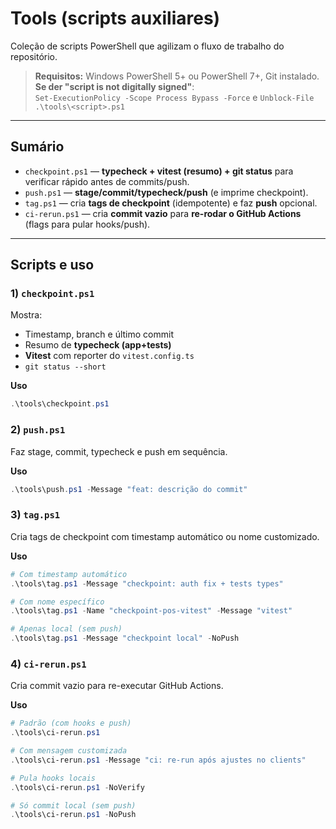 # Tools (scripts auxiliares)

Coleção de scripts PowerShell que agilizam o fluxo de trabalho do repositório.

> **Requisitos:** Windows PowerShell 5+ ou PowerShell 7+, Git instalado.  
> **Se der "script is not digitally signed"**:  
> `Set-ExecutionPolicy -Scope Process Bypass -Force` e `Unblock-File .\tools\<script>.ps1`

---

## Sumário

- `checkpoint.ps1` — **typecheck + vitest (resumo) + git status** para verificar rápido antes de commits/push.
- `push.ps1` — **stage/commit/typecheck/push** (e imprime checkpoint).
- `tag.ps1` — cria **tags de checkpoint** (idempotente) e faz **push** opcional.
- `ci-rerun.ps1` — cria **commit vazio** para **re-rodar o GitHub Actions** (flags para pular hooks/push).

---

## Scripts e uso

### 1) `checkpoint.ps1`
Mostra:
- Timestamp, branch e último commit
- Resumo de **typecheck (app+tests)**
- **Vitest** com reporter do `vitest.config.ts`
- `git status --short`

**Uso**
```powershell
.\tools\checkpoint.ps1
```

### 2) `push.ps1`
Faz stage, commit, typecheck e push em sequência.

**Uso**
```powershell
.\tools\push.ps1 -Message "feat: descrição do commit"
```

### 3) `tag.ps1`
Cria tags de checkpoint com timestamp automático ou nome customizado.

**Uso**
```powershell
# Com timestamp automático
.\tools\tag.ps1 -Message "checkpoint: auth fix + tests types"

# Com nome específico
.\tools\tag.ps1 -Name "checkpoint-pos-vitest" -Message "vitest"

# Apenas local (sem push)
.\tools\tag.ps1 -Message "checkpoint local" -NoPush
```

### 4) `ci-rerun.ps1`
Cria commit vazio para re-executar GitHub Actions.

**Uso**
```powershell
# Padrão (com hooks e push)
.\tools\ci-rerun.ps1

# Com mensagem customizada
.\tools\ci-rerun.ps1 -Message "ci: re-run após ajustes no clients"

# Pula hooks locais
.\tools\ci-rerun.ps1 -NoVerify

# Só commit local (sem push)
.\tools\ci-rerun.ps1 -NoPush
```
